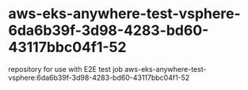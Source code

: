 # aws-eks-anywhere-test-vsphere-6da6b39f-3d98-4283-bd60-43117bbc04f1-52
repository for use with E2E test job aws-eks-anywhere-test-vsphere:6da6b39f-3d98-4283-bd60-43117bbc04f1-52
